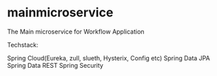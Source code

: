 # mainmicroservice
The Main microservice for Workflow Application

Techstack:

Spring Cloud(Eureka, zull, slueth, Hysterix, Config etc)
Spring Data JPA
Spring Data REST
Spring Security